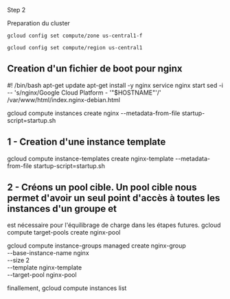 Step 2

Preparation du cluster

`gcloud config set compute/zone us-central1-f`

`gcloud config set compute/region us-central1`

## Creation d'un fichier de boot pour nginx

#! /bin/bash
apt-get update
apt-get install -y nginx
service nginx start
sed -i -- 's/nginx/Google Cloud Platform - '"$HOSTNAME"'/' /var/www/html/index.nginx-debian.html
 

gcloud compute instances create nginx --metadata-from-file startup-script=startup.sh 

##  1 - Creation d'une instance template
gcloud compute instance-templates create nginx-template --metadata-from-file startup-script=startup.sh


## 2 - Créons un pool cible. Un pool cible nous permet d'avoir un seul point d'accès à toutes les instances d'un groupe et 
est nécessaire pour l'équilibrage de charge dans les étapes futures.
gcloud compute target-pools create nginx-pool



gcloud compute instance-groups managed create nginx-group \
         --base-instance-name nginx \
         --size 2 \
         --template nginx-template \
         --target-pool nginx-pool



finallement,
gcloud compute instances list
